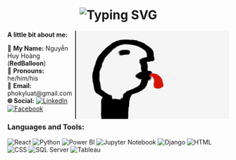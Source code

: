 <h1 align="center">
  <img src="https://readme-typing-svg.demolab.com?font=Fira+Code&weight=500&size=28&duration=4000&pause=1000&color=FF5733&center=true&vCenter=true&width=500&height=60&lines=Hello+there%2C+I'm+RedBalloon+🎈;Welcome+to+my+profile!" alt="Typing SVG">
</h1>
<img align="right" alt="Nguyễn Huy Hoàng" src="https://github.com/RedBallooon/RedBalloon/blob/70410fc9b264743dd15be5f6c6a09b38f1617432/img/Balloon_GIF.gif" width="350px" height="200"/>

  <p><strong>A little bit about me:</strong></p>
  <ul style="list-style-type: none; padding: 0;">
    <li>🌟 <strong>My Name:</strong> Nguyễn Huy Hoàng (<strong>RedBalloon</strong>)</li>
    <li>🌈 <strong>Pronouns:</strong> he/him/his</li>
    <li>📧 <strong>Email:</strong> phokyluat@gmail.com</li>
    <li><strong>🌐 Social:</strong>
    <a href="https://www.linkedin.com/in/hoàng-nguyễn-huy-984203291/" target="_blank">
    <img src="https://img.shields.io/badge/-LinkedIn-0A66C2?style=for-the-badge&logo=linkedin&logoColor=white" alt="LinkedIn">
  </a>
  <a href="https://www.facebook.com/RedBalloonnnn" target="_blank">
    <img src="https://img.shields.io/badge/-Facebook-1877F2?style=for-the-badge&logo=facebook&logoColor=white" alt="Facebook">
  </a>
    </li>
  </ul>
  

  <h3>Languages and Tools:</h3>
  <div>
    <img src="https://img.shields.io/badge/-React-61DAFB?style=for-the-badge&logo=react&logoColor=white" alt="React">
    <img src="https://img.shields.io/badge/-Python-3776AB?style=for-the-badge&logo=python&logoColor=white" alt="Python">
    <img src="https://img.shields.io/badge/-Power%20BI-F2C811?style=for-the-badge&logo=powerbi&logoColor=white" alt="Power BI">
    <img src="https://img.shields.io/badge/-Jupyter%20Notebook-F37626?style=for-the-badge&logo=jupyter&logoColor=white" alt="Jupyter Notebook">
    <img src="https://img.shields.io/badge/-Django-092E20?style=for-the-badge&logo=django&logoColor=white" alt="Django">
    <img src="https://img.shields.io/badge/-HTML-E34F26?style=for-the-badge&logo=html5&logoColor=white" alt="HTML">
    <img src="https://img.shields.io/badge/-CSS-1572B6?style=for-the-badge&logo=css3&logoColor=white" alt="CSS">
    <img src="https://img.shields.io/badge/-SQL%20Server-CC2927?style=for-the-badge&logo=microsoft-sql-server&logoColor=white" alt="SQL Server">
    <img src="https://img.shields.io/badge/-Tableau-E97627?style=for-the-badge&logo=tableau&logoColor=white" alt="Tableau">
  </div>
</div>
